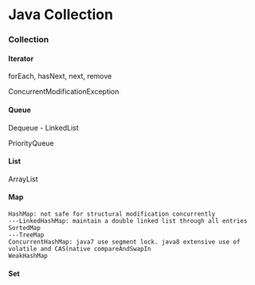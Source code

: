 # Java Collection

### Collection 

#### Iterator 

forEach, hasNext, next, remove 

ConcurrentModificationException 

#### Queue 

Dequeue - LinkedList 

PriorityQueue 

#### List 

ArrayList 

#### Map 

```text
HashMap: not safe for structural modification concurrently
---LinkedHashMap: maintain a double linked list through all entries 
SortedMap
---TreeMap 
ConcurrentHashMap: java7 use segment lock. java8 extensive use of volatile and CAS(native compareAndSwapIn
WeakHashMap
```

#### Set

